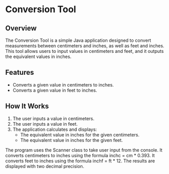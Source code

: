 # Conversion Tool

## Overview

The Conversion Tool is a simple Java application designed to convert measurements 
between centimeters and inches, as well as feet and inches. 
This tool allows users to input values in centimeters and feet, and it outputs the equivalent values in inches.

## Features

- Converts a given value in centimeters to inches.
- Converts a given value in feet to inches.

## How It Works

1. The user inputs a value in centimeters.
2. The user inputs a value in feet.
3. The application calculates and displays:
   - The equivalent value in inches for the given centimeters.
   - The equivalent value in inches for the given feet.

The program uses the Scanner class to take user input from the console.
It converts centimeters to inches using the formula inchc = cm * 0.393.
It converts feet to inches using the formula inchf = ft * 12.
The results are displayed with two decimal precision.
